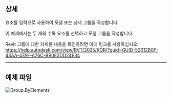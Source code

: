 ## 상세
요소를 입력으로 사용하여 모델 또는 상세 그룹을 작성합니다.

이 예제에서는 두 개의 수목 요소를 선택하고 모델 그룹을 작성합니다.

Revit 그룹에 대한 자세한 내용을 확인하려면 아래 링크를 사용하십시오.
https://help.autodesk.com/view/RVT/2025/KOR/?guid=GUID-52612B0F-43AA-47AF-A76C-BB0E3DD24E34
___
## 예제 파일

![Group.ByElements](./Revit.Elements.Group.ByElements_img.jpg)
